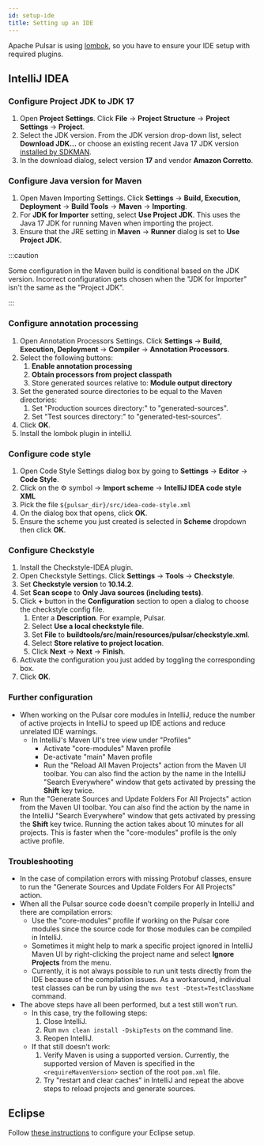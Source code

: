```yaml
---
id: setup-ide
title: Setting up an IDE
---
```


Apache Pulsar is using [lombok](https://projectlombok.org/), so you have to ensure your IDE setup with required plugins.

## IntelliJ IDEA

### Configure Project JDK to JDK 17

1. Open **Project Settings**. Click **File** → **Project Structure** → **Project Settings** → **Project**.
2. Select the JDK version. From the JDK version drop-down list, select **Download JDK...** or choose an existing recent Java 17 JDK version [installed by SDKMAN](setup-buildtools.md).
3. In the download dialog, select version **17** and vendor **Amazon Corretto**.

### Configure Java version for Maven

1. Open Maven Importing Settings. Click **Settings** → **Build, Execution, Deployment** → **Build Tools** → **Maven** → **Importing**.
2. For **JDK for Importer** setting, select **Use Project JDK**. This uses the Java 17 JDK for running Maven when importing the project.
3. Ensure that the JRE setting in **Maven** → **Runner** dialog is set to **Use Project JDK**.

:::caution

Some configuration in the Maven build is conditional based on the JDK version. Incorrect configuration gets chosen when the "JDK for Importer" isn't the same as the "Project JDK".

:::

### Configure annotation processing

1. Open Annotation Processors Settings. Click **Settings** → **Build, Execution, Deployment** → **Compiler** → **Annotation Processors**.
2. Select the following buttons:
   1. **Enable annotation processing**
   2. **Obtain processors from project classpath**
   3. Store generated sources relative to: **Module output directory**
3. Set the generated source directories to be equal to the Maven directories:
   1. Set "Production sources directory:" to "generated-sources".
   2. Set "Test sources directory:" to "generated-test-sources".
4. Click **OK**.
5. Install the lombok plugin in intelliJ.

### Configure code style

1. Open Code Style Settings dialog box by going to **Settings** → **Editor** → **Code Style**.
2. Click on the :gear: symbol → **Import scheme** → **IntelliJ IDEA code style XML**
3. Pick the file `${pulsar_dir}/src/idea-code-style.xml`
4. On the dialog box that opens, click **OK**.
5. Ensure the scheme you just created is selected in **Scheme** dropdown then click **OK**.

### Configure Checkstyle

1. Install the Checkstyle-IDEA plugin.
2. Open Checkstyle Settings. Click **Settings** → **Tools** → **Checkstyle**.
3. Set **Checkstyle version** to **10.14.2**.
4. Set **Scan scope** to **Only Java sources (including tests)**.
5. Click **+** button in the **Configuration** section to open a dialog to choose the checkstyle config file.
   1. Enter a **Description**. For example, Pulsar.
   2. Select **Use a local checkstyle file**.
   3. Set **File** to **buildtools/src/main/resources/pulsar/checkstyle.xml**.
   4. Select **Store relative to project location**.
   5. Click **Next** → **Next** → **Finish**.
6. Activate the configuration you just added by toggling the corresponding box.
7. Click **OK**.

### Further configuration

* When working on the Pulsar core modules in IntelliJ, reduce the number of active projects in IntelliJ to speed up IDE actions and reduce unrelated IDE warnings.
  * In IntelliJ's Maven UI's tree view under "Profiles"
    * Activate "core-modules" Maven profile
    * De-activate "main" Maven profile
    * Run the "Reload All Maven Projects" action from the Maven UI toolbar. You can also find the action by the name in the IntelliJ "Search Everywhere" window that gets activated by pressing the **Shift** key twice.
* Run the "Generate Sources and Update Folders For All Projects" action from the Maven UI toolbar. You can also find the action by the name in the IntelliJ "Search Everywhere" window that gets activated by pressing the **Shift** key twice. Running the action takes about 10 minutes for all projects. This is faster when the "core-modules" profile is the only active profile.

### Troubleshooting

* In the case of compilation errors with missing Protobuf classes, ensure to run the "Generate Sources and Update Folders For All Projects" action.
* When all the Pulsar source code doesn't compile properly in IntelliJ and there are compilation errors:
  * Use the "core-modules" profile if working on the Pulsar core modules since the source code for those modules can be compiled in IntelliJ.
  * Sometimes it might help to mark a specific project ignored in IntelliJ Maven UI by right-clicking the project name and select **Ignore Projects** from the menu.
  * Currently, it is not always possible to run unit tests directly from the IDE because of the compilation issues. As a workaround, individual test classes can be run by using the `mvn test -Dtest=TestClassName` command.
* The above steps have all been performed, but a test still won't run.
  * In this case, try the following steps:
    1. Close IntelliJ.
    2. Run `mvn clean install -DskipTests` on the command line.
    3. Reopen IntelliJ.
  * If that still doesn't work:
    1. Verify Maven is using a supported version. Currently, the supported version of Maven is specified in the `<requireMavenVersion>` section of the root `pom.xml` file.
    2. Try "restart and clear caches" in IntelliJ and repeat the above steps to reload projects and generate sources.

## Eclipse

Follow [these instructions](https://howtodoinjava.com/automation/lombok-eclipse-installation-examples/) to configure your Eclipse setup.
